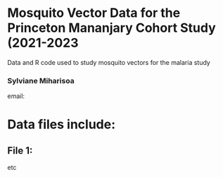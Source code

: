 # Mosquito Vector Data for the Princeton Mananjary Cohort Study (2021-2023

Data and R code used to study mosquito vectors for the malaria study

### Sylviane Miharisoa

email: 

# Data files include:

## File 1:

etc
